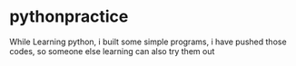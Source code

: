 # pythonpractice
While Learning python, i built some simple programs, i have pushed those codes, so someone else learning can also try them out
